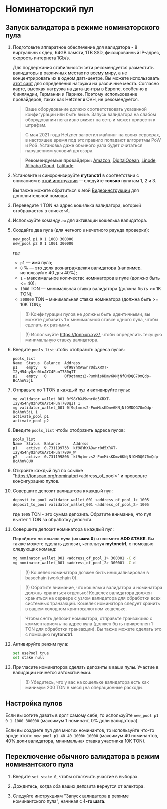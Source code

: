 # Номинаторский пул

## Запуск валидатора в режиме номинаторского пула

1. Подготовьте аппаратное обеспечение для валидатора - 8 виртуальных ядер, 64GB памяти, 1TB SSD, фиксированный IP-адрес, скорость интернета 1Gb/s.

   Для поддержания стабильности сети рекомендуется разместить валидаторы в различных местах по всему миру, а не концентрировать их в одном дата-центре. Вы можете использовать [этот сайт](https://status.toncenter.com/) для определения нагрузки на различные места. Согласно карте, высокая нагрузка на дата-центры в Европе, особенно в Финляндии, Германии и Париже. Поэтому использование провайдеров, таких как Hetzner и OVH, не рекомендуется.

   > Ваше оборудование должно соответствовать указанной конфигурации или быть выше. Запуск валидатора на слабом оборудовании негативно влияет на сеть и может привести к штрафам.

   > С мая 2021 года Hetzner запретил майнинг на своих серверах, в настоящее время под это правило попадают алгоритмы PoW и PoS. Установка даже обычного узла будет считаться нарушением условий договора.

   > **Рекомендуемые провайдеры:** [Amazon](https://aws.amazon.com/), [DigitalOcean](https://www.digitalocean.com/), [Linode](https://www.linode.com/), [Alibaba Cloud](https://alibabacloud.com/), [Latitude](https://www.latitude.sh/).

2. Установите и синхронизируйте **mytonctrl** в соответствии с описанием в [этой инструкции](https://github.com/ton-blockchain/mytonctrl/blob/master/docs/ru/manual-ubuntu.md) — следуйте **только** пунктам 1, 2 и 3.

   Вы также можете обратиться к этой [Видеоинструкции](https://ton.org/docs/#/nodes/run-node) для дополнительной помощи.

3. Переведите 1 TON на адрес кошелька валидатора, который отображается в списке `wl`.

4. Используйте команду `aw` для активации кошелька валидатора.

5. Создайте два пула (для четного и нечетного раунда проверки):
   
   ```
   new_pool p1 0 1 1000 300000
   new_pool p2 0 1 1001 300000
   ```
   
   где
    * `p1` — имя пула;
    * `0` % — это доля вознаграждения валидатора (например, используйте 40 для 40%);
    * `1` - максимальное количество номинаторов в пуле (должно быть <= 40);
    * `1000` TON — минимальная ставка валидатора (должна быть >= 1K TON);
    * `300000` TON – минимальная ставка номинатора (должна быть >= 10K TON);

   > (!) Конфигурации пулов не должны быть идентичными, вы можете добавить 1 к минимальной ставке одного пула, чтобы сделать их разными.

   > (!) Используйте https://tonmon.xyz/, чтобы определить текущую минимальную ставку валидатора.

6. Введите `pools_list` чтобы отобразить адреса пулов:

   ```
   pools_list
   Name  Status  Balance  Address
   p1    empty   0        0f98YhXA9wnr0d5XRXT-I2yH54nyQzn0tuAYC4FunT780qIT
   p2    empty   0        0f9qtmnzs2-PumMisKDmv6KNjNfOMDQG70mQdp-BcAhnV5jL
   ```

7. Отправьте по 1 TON в каждый пул и активируйте пулы:
   
   ```
   mg validator_wallet_001 0f98YhXA9wnr0d5XRXT-I2yH54nyQzn0tuAYC4FunT780qIT 1
   mg validator_wallet_001 0f9qtmnzs2-PumMisKDmv6KNjNfOMDQG70mQdp-BcAhnV5jL 1
   activate_pool p1
   activate_pool p2
   ```

8. Введите `pools_list` чтобы отобразить адреса пулов:
   
   ```
   pools_list
   Name  Status  Balance      Address
   p1    active  0.731199733  kf98YhXA9wnr0d5XRXT-I2yH54nyQzn0tuAYC4FunT780v_W
   p2    active  0.731199806  kf9qtmnzs2-PumMisKDmv6KNjNfOMDQG70mQdp-BcAhnV8UO
   ```

9. Откройте каждый пул по ссылке "https://tonscan.org/nominator/<address_of_pool>" и проверьте конфигурацию пулов.

10. Совершите депозит валидатора в каждый пул:

    ```bash
    deposit_to_pool validator_wallet_001 <address_of_pool_1> 1005
    deposit_to_pool validator_wallet_001 <address_of_pool_2> 1005
    ```

    где `1005` TON - это сумма депозита. Обратите внимание, что пул вычтет 1 TON за обработку депозита.

11. Совершите депозит номинатора в каждый пул:

    Перейдите по ссылке пула (из **шага 9**) и нажмите **ADD STAKE**. 
    Вы также можете сделать депозит, используя **mytonctrl**, с помощью следующих команд:

    ```bash
    mg nominator_wallet_001 <address_of_pool_1> 300001 -C d
    mg nominator_wallet_001 <address_of_pool_2> 300001 -C d
    ```

    > (!) Кошелек номинатора должен быть инициализирован в basechain (workchain 0).

    > (!) Обратите внимание, что кошельки валидатора и номинатора должны храниться отдельно! Кошелек валидатора должен храниться на сервере с узлом валидатора для обработки всех системных транзакций. Кошелек номинатора следует хранить в вашем холодном криптовалютном кошельке.

    > Чтобы снять депозит номинатора, отправьте транзакцию с комментарием `w` на адрес пула (должен быть прикреплен 1 TON для обработки транзакции). Вы также можете сделать это с помощью **mytonctrl**.

12. Активируйте режим пула:

    ```bash
    set usePool true
    set stake null
    ```

13. Пригласите номинаторов сделать депозиты в ваши пулы. Участие в валидации начнется автоматически.

    > (!) Убедитесь, что у вас на кошельке валидатора есть как минимум 200 TON в месяц на операционные расходы.

## Настройка пулов

Если вы хотите давать в долг самому себе, то используйте `new_pool p1 0 1 1000 300000` (максимум 1 номинант, 0% доли валидатора).

Если вы создаете пул для многих номинантов, то используйте что-то вроде этого: `new_pool p1 40 40 10000 10000` (максимум 40 номинантов, 40% доли валидатора, минимальная ставка участника 10K TON).

## Переключение обычного валидатора в режим номинантского пула

1. Введите `set stake 0`, чтобы отключить участие в выборах.

2. Дождитесь, когда оба ваших депозита вернутся от электора.

3. Следуйте инструкциям "Запуск валидатора в режиме номинантского пула", начиная с **4-го шага**.
